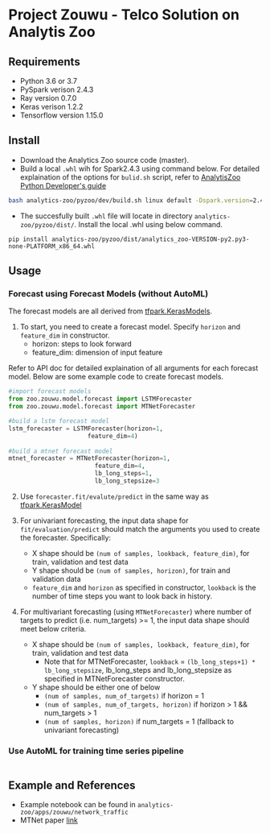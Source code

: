# Project Zouwu - Telco Solution on Analytis Zoo


## Requirements
* Python 3.6 or 3.7
* PySpark verison 2.4.3
* Ray version 0.7.0
* Keras verison 1.2.2
* Tensorflow version 1.15.0

## Install 
  * Download the Analytics Zoo source code (master). 
  * Build a local ```.whl``` wih for Spark2.4.3 using command below. For detailed explaination of the options for ```bulid.sh``` script, refer to [AnalytisZoo Python Developer's guide](https://analytics-zoo.github.io/master/#DeveloperGuide/python/#build-whl-package-for-pip-install)
```bash
bash analytics-zoo/pyzoo/dev/build.sh linux default -Dspark.version=2.4.3 -Dbigdl.artifactId=bigdl-SPARK_2.4 -P spark_2.4+
```
  * The succesfully built ```.whl``` file will locate in directory ```analytics-zoo/pyzoo/dist/```. Install the local .whl using below command. 
```
pip install analytics-zoo/pyzoo/dist/analytics_zoo-VERSION-py2.py3-none-PLATFORM_x86_64.whl
```


## Usage

### Forecast using Forecast Models (without AutoML)

The forecast models are all derived from [tfpark.KerasModels](https://analytics-zoo.github.io/master/#APIGuide/TFPark/model/). 

1. To start, you need to create a forecast model. Specify ```horizon``` and ```feature_dim``` in constructor. 
    * horizon: steps to look forward
    * feature_dim: dimension of input feature

Refer to API doc for detailed explaination of all arguments for each forecast model.
Below are some example code to create forecast models.
```python
#import forecast models
from zoo.zouwu.model.forecast import LSTMForecaster
from zoo.zouwu.model.forecast import MTNetForecaster

#build a lstm forecast model
lstm_forecaster = LSTMForecaster(horizon=1, 
                      feature_dim=4)
                      
#build a mtnet forecast model
mtnet_forecaster = MTNetForecaster(horizon=1,
                        feature_dim=4,
                        lb_long_steps=1,
                        lb_long_stepsize=3
```
 
2. Use ```forecaster.fit/evalute/predict``` in the same way as [tfpark.KerasModel](https://analytics-zoo.github.io/master/#APIGuide/TFPark/model/)

3. For univariant forecasting, the input data shape for ```fit/evaluation/predict``` should match the arguments you used to create the forecaster. Specifically:
   * X shape should be ```(num of samples, lookback, feature_dim)```, for train, validation and test data
   * Y shape should be ```(num of samples, horizon)```, for train and validation data
   *  ```feature_dim``` and ```horizon``` as specified in constructor, ```lookback``` is the number of time steps you want to look back in history.

4. For multivariant forecasting (using ```MTNetForecaster```) where number of targets to predict (i.e. num_targets) >= 1, the input data shape should meet below criteria. 
   * X shape should be ```(num of samples, lookback, feature_dim)```, for train, validation and test data
       * Note that for MTNetForecaster, ```lookback``` = ```(lb_long_steps+1) * lb_long_stepsize```, lb_long_steps and lb_long_stepsize as specified in MTNetForecaster constructor. 
   * Y shape should be either one of below
       * ```(num of samples, num_of_targets)``` if horizon = 1
       * ```(num of samples, num_of_targets, horizon)``` if horizon > 1 && num_targets > 1
       * ```(num of samples, horizon)``` if num_targets = 1 (fallback to univariant forecasting)

### Use AutoML for training time series pipeline
 ```
 ```
 

## Example and References
* Example notebook can be found in ```analytics-zoo/apps/zouwu/network_traffic```
* MTNet paper [link](https://arxiv.org/abs/1809.02105)
